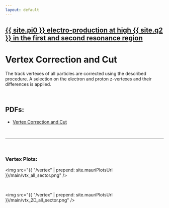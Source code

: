 ```yaml
---
layout: default
---
```


## [{{ site.pi0 }} electro-production at high {{ site.q2 }} in the first and second resonance region](pi0_resonance)

# Vertex Correction and Cut

The track vertexes of all particles are corrected using the described procedure.
A selection on the electron and proton z-vertexes and their differences is applied.

<br/>












## PDFs:

- [Vertex Correction and Cut](https://github.com/maureeungaro/pubs/blob/main/pdfs/vertex.pdf)

<br/>

___

<br/>


### Vertex Plots:

<img src="{{ "/vertex"  | prepend: site.mauriPlotsUrl }}/main/vtx_all_sector.png" />

<br/>

<img src="{{ "/vertex"  | prepend: site.mauriPlotsUrl }}/main/vtx_2D_all_sector.png" />

